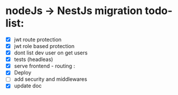 # nodeJs -> NestJs migration todo-list:

- [x] jwt route protection
- [x] jwt role based protection 
- [x] dont list dev user on get users
- [x] tests (headleas) 
- [x] serve frontend - routing : 
- [x] Deploy
- [ ] add security and middlewares
- [x] update doc
